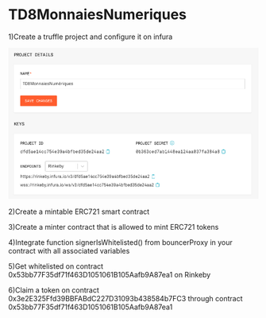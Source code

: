 # TD8MonnaiesNumeriques

1)Create a truffle project and configure it on infura

![Alt text](https://github.com/ThibautBaudry/TD8MonnaiesNumeriques/blob/main/Capture%20d’écran%202020-12-11%20à%2009.46.47.png)

2)Create a mintable ERC721 smart contract

3)Create a minter contract that is allowed to mint ERC721 tokens

4)Integrate function signerIsWhitelisted() from bouncerProxy in your contract with all associated variables

5)Get whitelisted on contract 0x53bb77F35df71f463D1051061B105Aafb9A87ea1 on Rinkeby

6)Claim a token on contract 0x3e2E325Ffd39BBFABdC227D31093b438584b7FC3 through contract 0x53bb77F35df71f463D1051061B105Aafb9A87ea1

